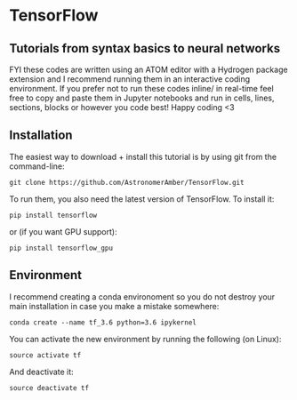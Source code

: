 # TensorFlow
## Tutorials from syntax basics to neural networks 

FYI these codes are written using an ATOM editor with a Hydrogen package extension and I recommend running them in an interactive coding environment. If you prefer not to run these codes inline/ in real-time feel free to copy and paste them in Jupyter notebooks and run in cells, lines, sections, blocks or however you code best! Happy coding &lt;3 

## Installation
The easiest way to download + install this tutorial is by using git from the command-line:

    git clone https://github.com/AstronomerAmber/TensorFlow.git

To run them, you also need the latest version of TensorFlow. To install it:

    pip install tensorflow
or (if you want GPU support):

    pip install tensorflow_gpu    

## Environment
I recommend creating a conda environoment so you do not destroy your main installation in case you make a mistake somewhere:

    conda create --name tf_3.6 python=3.6 ipykernel
You can activate the new environment by running the following (on Linux):

    source activate tf
And deactivate it:

    source deactivate tf

